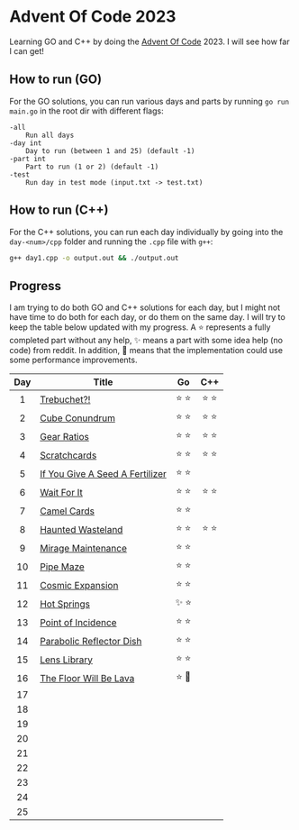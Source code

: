 # Advent Of Code 2023

Learning GO and C++ by doing the [Advent Of Code](https://adventofcode.com/2023/about) 2023. I will see how far I can get!

## How to run (GO)

For the GO solutions, you can run various days and parts by running `go run main.go` in the root dir with different flags:

```
-all
    Run all days
-day int
    Day to run (between 1 and 25) (default -1)
-part int
    Part to run (1 or 2) (default -1)
-test
    Run day in test mode (input.txt -> test.txt)
```

## How to run (C++)

For the C++ solutions, you can run each day individually by going into the `day-<num>/cpp` folder and running the `.cpp` file with `g++`:

```bash
g++ day1.cpp -o output.out && ./output.out
```

## Progress

I am trying to do both GO and C++ solutions for each day, but I might not have time to do both for each day, or do them on the same day. I will try to keep the table below updated with my progress. A ⭐️ represents a fully completed part without any help, ✨ means a part with some idea help (no code) from reddit. In addition, 🌟 means that the implementation could use some performance improvements.

| Day | Title                                                                  |   Go    |   C++   |
| :-: | ---------------------------------------------------------------------- | :-----: | :-----: |
|  1  | [Trebuchet?!](https://adventofcode.com/2023/day/1)                     | ⭐️ ⭐️ | ⭐️ ⭐️ |
|  2  | [Cube Conundrum](https://adventofcode.com/2023/day/2)                  | ⭐️ ⭐️ | ⭐️ ⭐️ |
|  3  | [Gear Ratios](https://adventofcode.com/2023/day/3)                     | ⭐️ ⭐️ | ⭐️ ⭐️ |
|  4  | [Scratchcards](https://adventofcode.com/2023/day/4)                    | ⭐️ ⭐️ | ⭐️ ⭐️ |
|  5  | [If You Give A Seed A Fertilizer](https://adventofcode.com/2023/day/5) | ⭐️ ⭐️ |         |
|  6  | [Wait For It](https://adventofcode.com/2023/day/6)                     | ⭐️ ⭐️ | ⭐️ ⭐️ |
|  7  | [Camel Cards](https://adventofcode.com/2023/day/7)                     | ⭐️ ⭐️ |         |
|  8  | [Haunted Wasteland](https://adventofcode.com/2023/day/8)               | ⭐️ ⭐️ | ⭐️ ⭐️ |
|  9  | [Mirage Maintenance](https://adventofcode.com/2023/day/9)              | ⭐️ ⭐️ |         |
| 10  | [Pipe Maze](https://adventofcode.com/2023/day/10)                      | ⭐️ ⭐️ |         |
| 11  | [Cosmic Expansion](https://www.youtube.com/watch?v=qNEeGCxVewc)        | ⭐️ ⭐️ |         |
| 12  | [Hot Springs](https://adventofcode.com/2023/day/12)                    | ✨ ⭐️  |         |
| 13  | [Point of Incidence](https://adventofcode.com/2023/day/13)             | ⭐️ ⭐️ |         |
| 14  | [Parabolic Reflector Dish](https://adventofcode.com/2023/day/14#part2) | ⭐️ ⭐️ |         |
| 15  | [Lens Library](https://adventofcode.com/2023/day/15)                   | ⭐️ ⭐️ |         |
| 16  | [The Floor Will Be Lava](https://adventofcode.com/2023/day/16)         | ⭐️ 🌟  |         |
| 17  |                                                                        |         |         |
| 18  |                                                                        |         |         |
| 19  |                                                                        |         |         |
| 20  |                                                                        |         |         |
| 21  |                                                                        |         |         |
| 22  |                                                                        |         |         |
| 23  |                                                                        |         |         |
| 24  |                                                                        |         |         |
| 25  |                                                                        |         |         |
